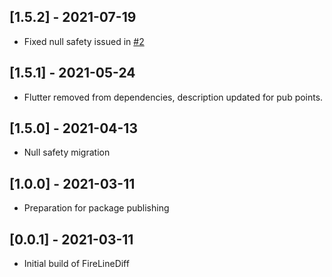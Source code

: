 ## [1.5.2] - 2021-07-19

* Fixed null safety issued in [#2](https://github.com/SedlarDavid/fire_line_diff/issues/2)

## [1.5.1] - 2021-05-24

* Flutter removed from dependencies, description updated for pub points.

## [1.5.0] - 2021-04-13

* Null safety migration

## [1.0.0] - 2021-03-11

* Preparation for package publishing

## [0.0.1] - 2021-03-11

* Initial build of FireLineDiff
